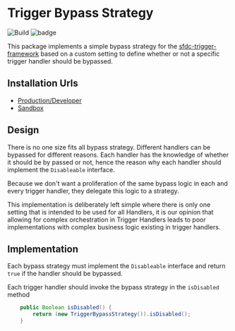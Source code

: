 # Trigger Bypass Strategy

![Build](https://github.com/Craft-First/sfdc-trigger-bypass-strategy/actions/workflows/build.yml/badge.svg)
![badge](https://img.shields.io/endpoint?url=https://gist.githubusercontent.com/nbatterham/37875c31d8b3c3c04cf1f1980778a67d/raw/trigger-bypass-strategy-test.json)

This package implements a simple bypass strategy for the [sfdc-trigger-framework](https://github.com/Craft-First/sfdc-trigger-framework) based on a custom setting to define whether or not a specific trigger handler should be bypassed.
## Installation Urls <a id="installation-url"></a>

- [Production/Developer](https://login.salesforce.com/packaging/installPackage.apexp?p0=04t5f000000NrinAAC)
- [Sandbox](https://test.salesforce.com/packaging/installPackage.apexp?p0=04t5f000000NrinAAC)
## Design

There is no one size fits all bypass strategy. Different handlers can be bypassed for different reasons. Each handler has the knowledge of whether it should be by passed or not, hence the reason why each handler should implement the `Disableable` interface.

Because we don't want a proliferation of the same bypass logic in each and every trigger handler, they delegate this logic to a strategy.

This implementation is deliberately left simple where there is only one setting that is intended to be used for all Handlers, it is our opinion that allowing for complex orchestration in Trigger Handlers leads to poor implementations with complex business logic existing in trigger handlers.

## Implementation

Each bypass strategy must implement the `Disableable` interface and return `true`
if the handler should be bypassed.

Each trigger handler should invoke the bypass strategy in the `isDisabled` method

```java
    public Boolean isDisabled() {
        return (new TriggerBypassStrategy()).isDisabled();
    }
```
